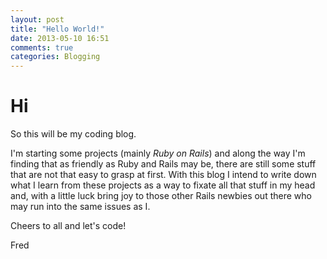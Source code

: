 ```yaml
---
layout: post
title: "Hello World!"
date: 2013-05-10 16:51
comments: true
categories: Blogging
---
```

Hi
==

So this will be my coding blog.

I'm starting some projects (mainly _Ruby on Rails_) and along the way I'm finding that as friendly as Ruby and Rails may be, there are still some stuff that are not that easy to grasp at first. With this blog I intend to write down what I learn from these projects as a way to fixate all that stuff in my head and, with a little luck bring joy to those other Rails newbies out there who may run into the same issues as I.

Cheers to all and let's code!

Fred
